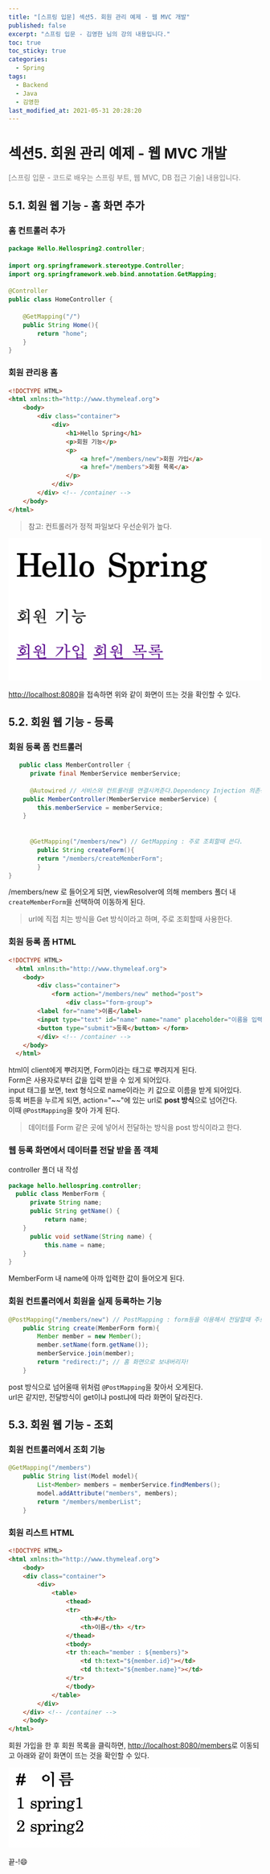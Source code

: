 ```yaml
---
title: "[스프링 입문] 섹션5. 회원 관리 예제 - 웹 MVC 개발"
published: false
excerpt: "스프링 입문 - 김영한 님의 강의 내용입니다."
toc: true
toc_sticky: true
categories:
  - Spring
tags:
  - Backend
  - Java
  - 김영한
last_modified_at: 2021-05-31 20:28:20
---
```


# 섹션5. 회원 관리 예제 - 웹 MVC 개발
  
<span style="color:grey">[스프링 입문 - 코드로 배우는 스프링 부트, 웹 MVC, DB 접근 기술] 내용입니다.</span>  
  
## 5.1. 회원 웹 기능 - 홈 화면 추가
  
### 홈 컨트롤러 추가
  
```java
package Hello.Hellospring2.controller;

import org.springframework.stereotype.Controller;
import org.springframework.web.bind.annotation.GetMapping;

@Controller
public class HomeController {

    @GetMapping("/")
    public String Home(){
        return "home";
    }
}
```
  
### 회원 관리용 홈
  
```html
<!DOCTYPE HTML>
<html xmlns:th="http://www.thymeleaf.org">
    <body>
        <div class="container">
            <div>
                <h1>Hello Spring</h1>
                <p>회원 기능</p>
                <p>
                    <a href="/members/new">회원 가입</a>
                    <a href="/members">회원 목록</a>
                </p>
            </div>
        </div> <!-- /container -->
    </body>
</html>
```
  
> 참고: 컨트롤러가 정적 파일보다 우선순위가 높다.  
  
![이미지](/assets/images/Spring/스프링입문/섹션5/1.png)
  
<http://localhost:8080>을 접속하면 위와 같이 화면이 뜨는 것을 확인할 수 있다.  
  
## 5.2. 회원 웹 기능 - 등록
  
### 회원 등록 폼 컨트롤러
  
```java
   public class MemberController {
      private final MemberService memberService;
      
      @Autowired // 서비스와 컨트롤러를 연결시켜준다.Dependency Injection 의존성 주입
    public MemberController(MemberService memberService) {
        this.memberService = memberService;
    }


      @GetMapping("/members/new") // GetMapping : 주로 조회할때 쓴다.
        public String createForm(){
        return "/members/createMemberForm";
        }
}
```
  
/members/new 로 들어오게 되면, viewResolver에 의해 members 폴더 내  
`createMemberForm`을 선택하여 이동하게 된다.  
  
> url에 직접 치는 방식을 Get 방식이라고 하며, 주로 조회할때 사용한다.  
  
### 회원 등록 폼 HTML
  
```html
<!DOCTYPE HTML>
  <html xmlns:th="http://www.thymeleaf.org">
    <body>
        <div class="container">
            <form action="/members/new" method="post">
                <div class="form-group">
        <label for="name">이름</label>
        <input type="text" id="name" name="name" placeholder="이름을 입력하세요"> </div>
        <button type="submit">등록</button> </form>
        </div> <!-- /container -->
    </body>
  </html>
```
  
html이 client에게 뿌려지면, Form이라는 태그로 뿌려지게 된다.  
Form은 사용자로부터 값을 입력 받을 수 있게 되어있다.  
input 태그를 보면, text 형식으로 name이라는 키 값으로 이름을 받게 되어있다.  
등록 버튼을 누르게 되면, action="~~"에 있는 url로 **post 방식**으로 넘어간다.  
이때 `@PostMapping`을 찾아 가게 된다. 
  
> 데이터를 Form 같은 곳에 넣어서 전달하는 방식을 post 방식이라고 한다.  
  
### 웹 등록 화면에서 데이터를 전달 받을 폼 객체
  
controller 폴더 내 작성  
  
```java
package hello.hellospring.controller;
  public class MemberForm {
      private String name;
      public String getName() {
          return name;
    }
      public void setName(String name) {
          this.name = name;
    } 
}
```  
MemberForm 내 name에 아까 입력한 값이 들어오게 된다.  
  
### 회원 컨트롤러에서 회원을 실제 등록하는 기능
  
```java
@PostMapping("/members/new") // PostMapping : form등을 이용해서 전달할때 주로 쓴다.
    public String create(MemberForm form){
        Member member = new Member();
        member.setName(form.getName());
        memberService.join(member);
        return "redirect:/"; // 홈 화면으로 보내버리자!
    }
```
  
post 방식으로 넘어올때 위처럼 `@PostMapping`을 찾아서 오게된다.  
url은 같지만, 전달방식이 get이냐 post냐에 따라 화면이 달라진다.  
  
## 5.3. 회원 웹 기능 - 조회
  
### 회원 컨트롤러에서 조회 기능
  
```java
@GetMapping("/members")
    public String list(Model model){
        List<Member> members = memberService.findMembers();
        model.addAttribute("members", members);
        return "/members/memberList";
    }
```
  
### 회원 리스트 HTML
  
```html
<!DOCTYPE HTML>
<html xmlns:th="http://www.thymeleaf.org">
    <body>
    <div class="container">
        <div>
            <table>
                <thead>
                <tr>
                    <th>#</th>
                    <th>이름</th> </tr>
                </thead>
                <tbody>
                <tr th:each="member : ${members}">
                    <td th:text="${member.id}"></td>
                    <td th:text="${member.name}"></td>
                </tr>
                </tbody>
            </table>
        </div>
    </div> <!-- /container -->
    </body>
</html>

```
  
회원 가입을 한 후 회원 목록을 클릭하면, 
<http://localhost:8080/members>로 이동되고 아래와 같이 화면이 뜨는 것을 확인할 수 있다.  
  
![이미지](/assets/images/Spring/스프링입문/섹션5/2.png)
  
끝-!😄
